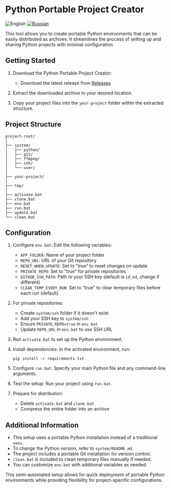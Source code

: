# Python Portable Project Creator

![English](https://img.shields.io/badge/Language-English-blue.svg)
[![Russian](https://img.shields.io/badge/Language-Russian-red.svg)](README_RU.md)

This tool allows you to create portable Python environments that can be easily distributed as archives. It streamlines the process of setting up and sharing Python projects with minimal configuration.

## Getting Started

1. Download the Python Portable Project Creator:
   - Download the latest release from [Releases](https://github.com/daswer123/portable-maker/releases)

2. Extract the downloaded archive to your desired location.

3. Copy your project files into the `your-project` folder within the extracted structure.

## Project Structure

```
project-root/
│
├── system/
│   ├── python/
│   ├── git/
│   ├── ffmpeg/
│   ├── ssh/
│   └── user/
│
├── your-project/
│
├── tmp/
│
├── activate.bat
├── clone.bat
├── env.bat
├── run.bat
├── update.bat
└── clean.bat
```

## Configuration

1. Configure `env.bat`:
   Edit the following variables:
   - `APP_FOLDER`: Name of your project folder
   - `REPO_URL`: URL of your Git repository
   - `RESET_WHEN_UPDATE`: Set to "true" to reset changes on update
   - `PRIVATE_REPO`: Set to "true" for private repositories
   - `GITHUB_SSH_PATH`: Path to your SSH key (default is `id_ed`, change if different)
   - `CLEAR_TEMP_EVERY_RUN`: Set to "true" to clear temporary files before each run (default)

2. For private repositories:
   - Create `system/ssh` folder if it doesn't exist
   - Add your SSH key to `system/ssh`
   - Ensure `PRIVATE_REPO=true` in `env.bat`
   - Update `REPO_URL` in `env.bat` to use SSH URL

3. Run `activate.bat` to set up the Python environment.

4. Install dependencies:
   In the activated environment, run:
   ```
   pip install -r requirements.txt
   ```

5. Configure `run.bat`:
   Specify your main Python file and any command-line arguments.

6. Test the setup:
   Run your project using `run.bat`.

7. Prepare for distribution:
   - Delete `activate.bat` and `clone.bat`
   - Compress the entire folder into an archive

## Additional Information

- This setup uses a portable Python installation instead of a traditional `venv`.
- To change the Python version, refer to `system/README.md`.
- The project includes a portable Git installation for version control.
- `clean.bat` is included to clean temporary files manually if needed.
- You can customize `env.bat` with additional variables as needed.

This semi-automated setup allows for quick deployment of portable Python environments while providing flexibility for project-specific configurations.